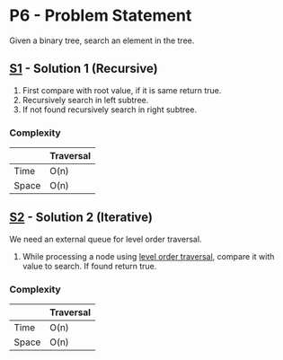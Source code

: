 # P6 - Problem Statement
Given a binary tree, search an element in the tree.

## [S1](https://github.com/Lakshitnagar/DS-ALGO/blob/master/ds/binaryTree/p6/S1.java) - Solution 1 (Recursive)
1. First compare with root value, if it is same return true.
2. Recursively search in left subtree.
3. If not found recursively search in right subtree.

### Complexity

|               | Traversal     |
| ------------- | ------------- |
| Time          | O(n)          |
| Space         | O(n)          |

## [S2](https://github.com/Lakshitnagar/DS-ALGO/blob/master/ds/binaryTree/p6/S2.java) - Solution 2 (Iterative)
We need an external queue for level order traversal.
1. While processing a node using [level order traversal](https://github.com/Lakshitnagar/DS-ALGO/blob/master/ds/binaryTree/p4/S1.java), compare it with value to search. If found return true.

### Complexity

|               | Traversal     |
| ------------- | ------------- |
| Time          | O(n)          |
| Space         | O(n)          |
